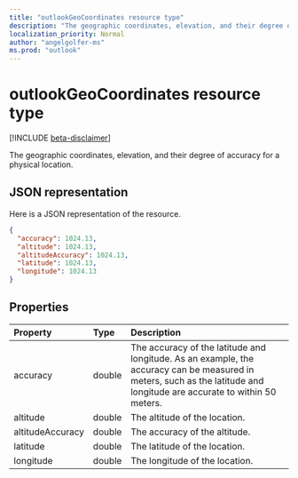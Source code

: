 ```yaml
---
title: "outlookGeoCoordinates resource type"
description: "The geographic coordinates, elevation, and their degree of accuracy for a physical location."
localization_priority: Normal
author: "angelgolfer-ms"
ms.prod: "outlook"
---
```


# outlookGeoCoordinates resource type

[!INCLUDE [beta-disclaimer](../../includes/beta-disclaimer.md)]

The geographic coordinates, elevation, and their degree of accuracy for a physical location.

## JSON representation

Here is a JSON representation of the resource.

<!-- {
  "blockType": "resource",
  "optionalProperties": [

  ],
  "@odata.type": "microsoft.graph.outlookGeoCoordinates"
}-->

```json
{
  "accuracy": 1024.13,
  "altitude": 1024.13,
  "altitudeAccuracy": 1024.13,
  "latitude": 1024.13,
  "longitude": 1024.13
}

```
## Properties
| Property	   | Type	|Description|
|:---------------|:--------|:----------|
|accuracy|double|The accuracy of the latitude and longitude. As an example, the accuracy can be measured in meters, such as the latitude and longitude are accurate to within 50 meters.|
|altitude|double|The altitude of the location.|
|altitudeAccuracy|double|The accuracy of the altitude.|
|latitude|double|The latitude of the location.|
|longitude|double|The longitude of the location.|

<!-- uuid: 8fcb5dbc-d5aa-4681-8e31-b001d5168d79
2015-10-25 14:57:30 UTC -->
<!--
{
  "type": "#page.annotation",
  "description": "outlookGeoCoordinates resource",
  "keywords": "",
  "section": "documentation",
  "tocPath": "",
  "suppressions": [
    "Error: /api-reference/beta/resources/outlookgeocoordinates.md:\r\n      Exception processing links.\r\n    System.ArgumentException: Link Definition was null. Link text: !INCLUDE [beta-disclaimer](../../includes/beta-disclaimer.md)\r\n      at ApiDoctor.Validation.DocFile.get_LinkDestinations()\r\n      at ApiDoctor.Validation.DocSet.ValidateLinks(Boolean includeWarnings, String[] relativePathForFiles, IssueLogger issues, Boolean requireFilenameCaseMatch, Boolean printOrphanedFiles)"
  ]
}
-->

